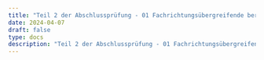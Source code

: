 ```yaml
---
title: "Teil 2 der Abschlussprüfung - 01 Fachrichtungsübergreifende berufsprofilgebende Fertigkeiten, Kenntnisse und Fähigkeiten"
date: 2024-04-07
draft: false
type: docs
description: "Teil 2 der Abschlussprüfung - 01 Fachrichtungsübergreifende berufsprofilgebende Fertigkeiten, Kenntnisse und Fähigkeiten description"
---
```

